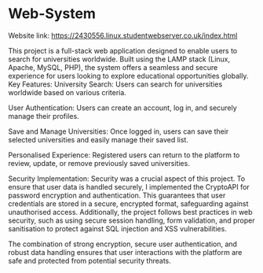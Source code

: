 # Web-System

Website link: https://2430556.linux.studentwebserver.co.uk/index.html

This project is a full-stack web application designed to enable users to search for universities worldwide. Built using the LAMP stack (Linux, Apache, MySQL, PHP), the system offers a seamless and secure experience for users looking to explore educational opportunities globally.
Key Features:
University Search: Users can search for universities worldwide based on various criteria.

User Authentication: Users can create an account, log in, and securely manage their profiles.

Save and Manage Universities: Once logged in, users can save their selected universities and easily manage their saved list.

Personalised Experience: Registered users can return to the platform to review, update, or remove previously saved universities.

Security Implementation:
Security was a crucial aspect of this project. To ensure that user data is handled securely, I implemented the CryptoAPI for password encryption and authentication. This guarantees that user credentials are stored in a secure, encrypted format, safeguarding against unauthorised access. Additionally, the project follows best practices in web security, such as using secure session handling, form validation, and proper sanitisation to protect against SQL injection and XSS vulnerabilities.

The combination of strong encryption, secure user authentication, and robust data handling ensures that user interactions with the platform are safe and protected from potential security threats.

